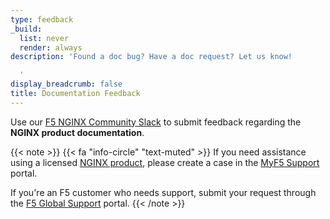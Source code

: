 ```yaml
---
type: feedback
_build:
  list: never
  render: always
description: 'Found a doc bug? Have a doc request? Let us know!

  '
display_breadcrumb: false
title: Documentation Feedback
---
```


Use our [F5 NGINX Community Slack](https://community.nginx.org/joinslack) to submit feedback regarding the **NGINX product documentation**.

{{< note >}}
{{< fa "info-circle" "text-muted" >}} If you need assistance using a licensed [NGINX product](https://www.nginx.com/products), please create a case in the [MyF5 Support](https://my.f5.com/manage/s/) portal.

If you're an F5 customer who needs support, submit your request through the [F5 Global Support](https://www.f5.com/support) portal.
{{< /note >}}